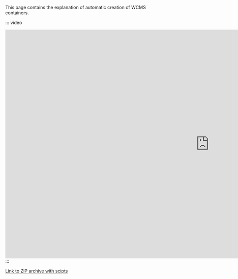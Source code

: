 This page contains the explanation of automatic creation of WCMS containers.

::: video
<iframe src="https://trten.sharepoint.com/sites/TRTAKSCheckpointAnswers/_layouts/15/embed.aspx?UniqueId=bb2772e0-99f6-431f-b9dd-7204bb010223&embed=%7B%22ust%22%3Atrue%2C%22hv%22%3A%22CopyEmbedCode%22%7D&referrer=StreamWebApp&referrerScenario=EmbedDialog.Create" width="1280" height="720" frameborder="0" scrolling="no" allowfullscreen title="How to run automation script to generate wcms containers-20250227_220456-Meeting Recording.mp4"></iframe>
:::


[Link to ZIP archive with scipts](https://trten.sharepoint.com/:u:/r/sites/TRTAKSCheckpointAnswers/Shared%20Documents/General/06%20Knowledge%20Base/Knowledge%20Sharing%20(KT%20session)/Topic%20Pages/StatePA.zip?csf=1&web=1&e=E7BxQ1)
